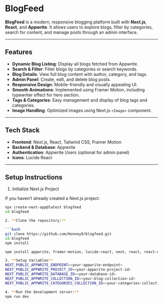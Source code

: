 # BlogFeed

**BlogFeed** is a modern, responsive blogging platform built with **Next.js**, **React**, and **Appwrite**. It allows users to explore blogs, filter by categories, search for content, and manage posts through an admin interface.

---

## Features

- **Dynamic Blog Listing**: Display all blogs fetched from Appwrite.
- **Search & Filter**: Filter blogs by categories or search keywords.
- **Blog Details**: View full blog content with author, category, and tags.
- **Admin Panel**: Create, edit, and delete blog posts.
- **Responsive Design**: Mobile-friendly and visually appealing UI.
- **Smooth Animations**: Implemented using Framer Motion, including typewriter effect for hero section.
- **Tags & Categories**: Easy management and display of blog tags and categories.
- **Image Handling**: Optimized images using Next.js `<Image>` component.

---

## Tech Stack

- **Frontend**: Next.js, React, Tailwind CSS, Framer Motion  
- **Backend & Database**: Appwrite  
- **Authentication**: Appwrite Users (optional for admin panel)  
- **Icons**: Lucide React  

---

## Setup Instructions

1. Initialize Next.js Project

If you haven’t already created a Next.js project:

```bash
npx create-next-app@latest blogfeed
cd blogfeed

2. **Clone the repository:**

```bash
git clone https://github.com/Honney9/blogfeed.git
cd blogfeed
npm install

npm install appwrite, framer-motion, lucide-react, next, react, react-dom

3. **Setup Variables**
NEXT_PUBLIC_APPWRITE_ENDPOINT=<your-appwrite-endpoint>
NEXT_PUBLIC_APPWRITE_PROJECT_ID=<your-appwrite-project-id>
NEXT_PUBLIC_APPWRITE_DATABASE_ID=<your-database-id>
NEXT_PUBLIC_APPWRITE_COLLECTION_ID=<your-blog-collection-id>
NEXT_PUBLIC_APPWRITE_CATEGORIES_COLLECTION_ID=<your-categories-collection-id>

4. **Run the development server:**
npm run dev